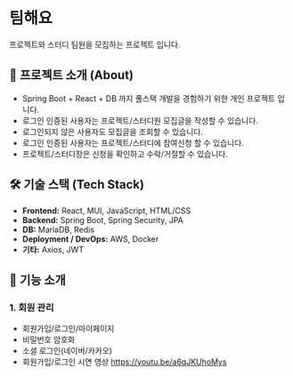 # 팀해요
프로젝트와 스터디 팀원을 모집하는 프로젝트 입니다.

## 🚀 프로젝트 소개 (About)
- Spring Boot + React + DB 까지 풀스택 개발을 경험하기 위한 개인 프로젝트 입니다.
- 로그인 인증된 사용자는 프로젝트/스터디원 모집글을 작성할 수 있습니다.
- 로그인되지 않은 사용자도 모집글을 조회할 수 있습니다.
- 로그인 인증된 사용자는 프로젝트/스터디에 참여신청 할 수 있습니다.
- 프로젝트/스터디장은 신청을 확인하고 수락/거절할 수 있습니다.

## 🛠 기술 스택 (Tech Stack)
- **Frontend:** React, MUI, JavaScript, HTML/CSS
- **Backend:** Spring Boot, Spring Security, JPA
- **DB:** MariaDB, Redis
- **Deployment / DevOps:** AWS, Docker
- **기타:** Axios, JWT

## 📖 기능 소개
### 1. 회원 관리
- 회원가입/로그인/마이페이지
- 비밀번호 암호화
- 소셜 로그인(네이버/카카오)
- 회원가입/로그인 시연 영상 https://youtu.be/a6qJKUhoMys
